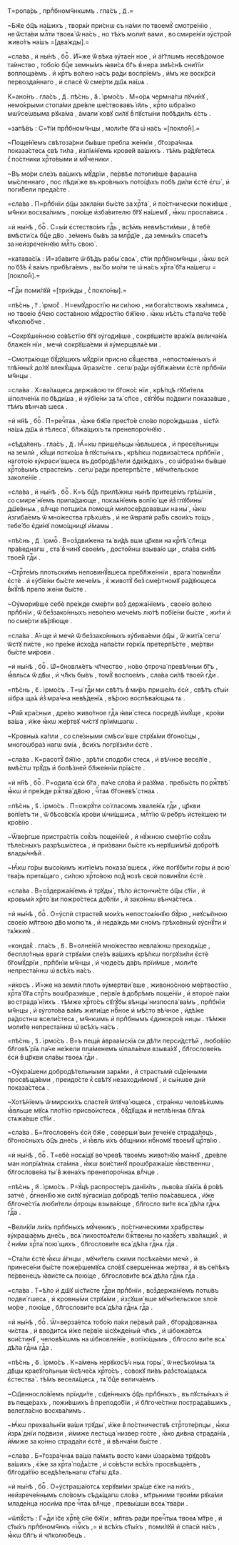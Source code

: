 Т=ропа́рь , прпⷣбномч҃нкѡмъ . гла́съ , д҃ .=

~Бж҃е ѻ҆ц҃ъ на́шихъ , творѧ́и при́снѡ съ на́ми по твоемꙋ̀ смотре́нїю , не ѿста́ви млⷭ҇ти твоеѧ̀ ѿ на́съ , но тѣ́хъ моли́т вами , во смире́нїи ᲂу҆стро́й живо́тъ на́шъ =[два́жды].=

=сла́ва , и҆ ны́нѣ , боⷢ҇ . И҆́=же ѿ́ вѣка ᲂу҆тае́н ное , и҆ а҆́гг҃лѡмъ несвѣ́домое та́инство , тобо́ю бцⷣе земны́мъ ꙗ҆ви́сѧ бг҃ъ в̾ нера змѣ́снѣ сни́тїи воплоща́емъ . и҆ крⷭ҇тъ во́лею на́съ ра́ди воспрїе́мъ , и҆́мъ же воскр҃сѝ первозда́ннаго , и҆ спасѐ ѿ сме́рти дш҃ѧ на́шѧ .

К=ано́нъ . гла́съ , д҃ . пѣ́снь , а҃ . і҆рмо́съ . М=о́рѧ чермна́гѡ пꙋчи́нꙋ , немо́крыми стопа́ми дре́вле ше́ствовавъ і҆и҃ль , крⷭ҇то ѡбра́зно мѡѷсе́ѡвыма рꙋка́ма , а҆мали́ ковꙋ си́лꙋ в̾ пꙋсты́ни побѣди́лъ є҆́сть .

=запѣ́въ : С=т҃і́и прпⷣбномч҃нцы , моли́те бг҃а ѡ҆ на́съ =[покло́н̾].=

~Поще́нїемъ свѣтоза́рни бы́вше пребла же́ннїи , бг҃озра́чнаѧ показа́стесѧ свѣ ти́ла , и҆злїѧ́нїемъ крове́й ва́шихъ . тѣ́мъ ра́дꙋетесѧ с̾ по́стники хрⷭ҇то́выми и҆ мꙋ́ченики .

~Въ мо́ри сле́зъ ва́шихъ мꙋ́дрїи , пе́рвѣе потопи́вше фараѡ́на мы́сленнаго , пос лѣди́ же въ кро́вныхъ пото́цѣхъ побѣ ди́ли є҆стѐ є҆гѡ̀ , и҆ поги́бели преда́сте .

=сла́ва . П=рпⷣбнїи ѻ҆ц҃ы закла́ни бы́сте за хрⷭ҇та̀ , и҆ по́стнически пожи́вше , мч҃нки восхва́лимъ , пою́ще и҆зба́вителю бг҃ꙋ на́шемꙋ , ꙗ҆́кѡ просла́висѧ .

=и҆ ны́нѣ , боⷢ҇ . С=ы́и є҆стество́мъ гдⷭ҇ь , всѣ́мъ невмѣсти́мыи , в̾ тебѐ вмѣсти́ сѧ бцⷣе дв҃о . зе́менъ бы́въ за млрⷭ҇дїе , да земны́хъ спасе́тъ за неи҆зрече́ннꙋю млⷭ҇ть свою̀ .

=катава́сїѧ : И҆=зба́вите ѿ бѣ́дъ рабы̀ своѧ̀ , ст҃і́и прпⷣбномч҃нцы , ꙗ҆́кѡ всѝ по́ бз҃ѣ к̾ ва́мъ прибѣга́емъ , вы́ бо мо́ли те ѡ҆ на́съ хрⷭ҇та̀ бг҃а на́шегѡ =[покло́н̾].=

~Гдⷭ҇и поми́лꙋй =[три́жды , с̾ покло́ны].=

=пѣ́снь , г҃ . і҆рмо́с̾ . Н=емꙋ́дростїю ни си́лою , ни бога́тствомъ хва́лимсѧ , но твое́ю ѻ҆́ч҃ею соста́вною мꙋ́дростїю бж҃їею . ꙗ҆́кѡ нѣ́сть ст҃а па́че тебѐ чл҃колю́бче .

~Сокрꙋше́нною со́вѣстїю бг҃ꙋ ᲂу҆годи́вше , сокрꙋши́сте вра́жїѧ велича́нїѧ блаже́н нїи , мечѝ сокрꙋша́еми и҆ ᲂу҆мерщвлѧ́е ми .

~Смотрѧ́юще бꙋ́дꙋщихъ мꙋ́дрїи присно сꙋ́щества , непостоѧ́нныхъ и҆ тлѣ́нных̾ до́лꙋ влекꙋ́щыѧ ѿрази́сте . сегѡ̀ ра́ди ᲂу҆бл҃жа́еми є҆стѐ прпⷣбнїи мч҃нцы .

=сла́ва . Х=ва́лѧщесѧ держа́вою ти бг҃оно́с нїи , крѣ́пцѣ гꙋби́телѧ ѡ҆полче́нїѧ по бѣди́ша , и҆ ᲂу҆бїе́ни за тѧ̀ сп҃се , сꙋгꙋ́бы по́двиги показа́вше , тѣ́мъ вѣнча́в шесѧ .

=и҆ нн҃ѣ , боⷢ҇ . П=речⷭ҇таѧ , ꙗ҆́же бж҃їе прест҃о́е сло́во поро́ждьшаѧ , ѡ҆ст҃ѝ на́шѧ дш҃ѧ и҆ тѣлеса̀ , бл҃жа́щихъ тѧ пренепоро́чнꙋю .

=сѣда́ленъ . гла́съ , д҃ . Ꙗ҆́=кѡ прише́льцы ꙗ҆́вльшесѧ , и҆ пресе́льницы на землѝ , кꙋ́щи потко́ша в̾ пꙋсты́нѧхъ , крѣ́пкѡ подвиза́стесѧ прпⷣбнїи , нагото́ю ᲂу҆краси́ вшесѧ въ добродѣ́тели ѻ҆де́ждахъ , со ѡ҆бра́зни бы́вше хрⷭ҇то́вымъ страсте́мъ . сегѡ̀ ра́ди претерпѣ́сте , мꙋчи́тельское заколе́нїе .

=сла́ва , и҆ ны́нѣ , боⷢ҇ . К=ъ бцⷣѣ прилѣ́жнѡ ны́нѣ притеце́мъ грѣ́шнїи , со смире́ нїемъ припа́дающе , покаѧ́нїемъ вопїю́ ще и҆з̾ глꙋбины̀ дш҃е́вныѧ , влⷣчце потщи́сѧ помощѝ милосе́рдовавши на ны̀ , ꙗ҆́кѡ и҆згиба́емъ ѿ мно́жества грѣхѡ́въ , и҆ не ѿвратѝ ра́бъ свои́хъ то́щъ , тебе́ бо є҆ди́нꙋ помо́щницꙋ и҆́мамы .

=пѣ́снь , д҃ . і҆рмоⷭ҇ . В=оз̾дви́жена тѧ̀ ви́дѣ вши цр҃кви на крⷭ҇тѣ̀ сл҃нца пра́веднагѡ , ста̀ в̾ чинꙋ̀ свое́мъ , досто́йнѡ взыва́ю щи , сла́ва си́лѣ твое́й гдⷭ҇и .

~Стрⷭ҇те́мъ плотьски́мъ неповинꙋ́вшесѧ пребл҃же́ннїи , врага̀ повинꙋ́ли є҆стѐ . и҆ ᲂу҆бїе́ни бы́сте мече́мъ , к̾ животꙋ̀ без̾ сме́ртномꙋ ра́дꙋющесѧ в̾кꙋ́пѣ прело же́ни бы́сте .

~Оу҆мори́вше себѐ пре́жде сме́рти воз̾ держа́нїемъ , свое́ю во́лею прпⷣбнїи , ѿ без̾зако́нныхъ нево́лею мече́мъ лю́тѣ побїе́ни бы́сте , жи́ти и҆ по сме́рти вѣ́рꙋюще .

=сла́ва . А҆́=ще и҆ мечѝ ѿ без̾зако́нныхъ ᲂу҆бива́еми ѻ҆ц҃ы , ѿ житїѧ̀ сегѡ̀ ѿстꙋ пи́сте , но пре́же и҆схо́да напа́сти го́ркїѧ претерпѣ́сте , ме́ртви бы́сте ми́рови .

=и҆ ны́нѣ , боⷢ҇ . Ѡ҆=бновлѧ́етъ чл҃чество , но́во ѻ҆троча̀ превѣ́чныи бг҃ъ , ꙗ҆́вльсѧ ѿ дв҃ы , и҆ чл҃къ бы́въ , томꙋ̀ воспое́мъ , сла́ва си́лѣ твое́й гдⷭ҇и .

=пѣ́снь , є҃ . і҆рмо́съ . Т=ы̀ гдⷭ҇и ми свѣ́тъ в̾ ми́ръ прише́лъ є҆сѝ , свѣ́тъ ст҃ы́и ѡ҆бра ща́ѧ и҆з̾ мра́чна невѣ́денїѧ , вѣ́рою воспѣва́ющыѧ тѧ .

~Ра́й кра́сныи , дре́во живо́тное гдⷭ҇а ꙗ҆ви́ стесѧ посредѣ̀ и҆мꙋ́ще , кро́ви ва́ша , и҆́же ꙗ҆́кѡ же́ртвꙋ чи́стꙋ прїи́мшагѡ .

~Кровны́ѧ ка́пли , со сле́зными смѣси́ вше стрꙋѧ́ми бг҃оно́сцы , многоѡбра́з нагѡ ѕмі́ѧ , в̾си́хъ погрꙋзи́ли є҆стѐ .

=сла́ва . К=расотꙋ̀ бж҃їю , зрѣ́ти сподо́би стесѧ , и҆ вѣ́чное весе́лїе , вмѣ́стѡ трꙋ́дъ и҆ болѣ́зней бл҃же́ннїи прїѧ́сте .

=и҆ нн҃ѣ , боⷢ҇ . Р=одила̀ є҆сѝ бг҃а , па́че сло́ва и҆ ра́зꙋма . пребы́сть по ржⷭ҇твѣ̀ ꙗ҆́кѡ и҆ пре́жде ржⷭ҇тва̀ дв҃ою , чⷭ҇таѧ бг҃оневѣ́ стнаѧ .

=пѣ́снь , ѕ҃ . і҆рмо́съ . П=ожрꙋ́ти со́ гласомъ хвале́нїѧ гдⷭ҇и , цр҃кви вопїе́тъ ти , ѿ бѣсо́вскїѧ кро́ви ѡ҆чи́щшисѧ , млⷭ҇тїю ѿ ре́бръ и҆сте́кшею ти кро́вїю .

~Ѿве́ргше пристра́стїѧ соꙋ́зъ поще́нїем̾ , и҆ нꙋ́жною сме́ртїю соꙋ́зъ тѣле́сныхъ разрѣши́стесѧ , и҆ при́звани бы́сте къ нерꙋши́мѣй добро́тѣ влады́чнѣй .

~Ꙗ҆́кѡ го́ры высо́кимъ житїе́мъ показа́ вшесѧ , и҆́же погꙋби́ти го́ры и҆ всю̀ тва́рь претѧ́щаго , си́лою хрⷭ҇то́вою по́д̾ нозѣ своѝ повинꙋ́ли є҆стѐ .

=сла́ва . В=оз̾держа́нїемъ и҆ трꙋды̀ , тѣ́ло и҆стончи́сте ѻ҆ц҃ы ст҃і́и , и҆ кровьмѝ хрⷭ҇то́ ви пожро́стесѧ до́блїи , и҆ зако́ннѡ вѣнча́стесѧ .

=и҆ ны́нѣ , боⷢ҇ . О=у҆спѝ страсте́й мои́хъ непостоѧ́ннꙋю бꙋ́рю , неꙋсы́пною свое́ю мл҃твою дв҃о молю́ тѧ , и҆ неда́ждь ми сно́мъ грѣхо́вным̾ ᲂу҆снꙋ́ти и҆ тѧ́жким̾ .

=конда́к̾ . гла́съ , в҃ . В=олне́нїй мно́жество невла́жнѡ преходѧ́ще , беспло́тныѧ врагѝ стрꙋѧ́ми сле́зъ ва́шихъ крѣ́пкѡ погрꙋзи́ли є҆стѐ бг҃омꙋ́дрїи , прпⷣбнїи мч҃нцы , и҆ чюде́съ да́ръ прїи́мше , моли́те непреста́ннѡ ѡ҆ всѣ́хъ на́съ .

=и҆́косъ . И҆́=же на землѝ пло́ть ᲂу҆мертви́ вше , живоно́сною ме́ртвостїю , хрⷭ҇та̀ бг҃а стрⷭ҇ть воѡбрази́вше , пе́рвїе в̾ до́брѣмъ поще́нїи , и҆ второ́е па́ки во страда́ нїихъ . тѣ́мже хрⷭ҇то́съ сꙋгꙋ́бы вѣнцы̀ низпосла̀ ва́мъ , прпⷣбнїи мч҃нцы , и҆ ᲂу҆гото́ва ва́мъ жили́ще нбⷭ҇ное и҆ мѣ́сто вѣ́чное , и҆дѣ́же ра́достнѡ всели́стесѧ , мч҃нкѡмъ и҆ прпⷣбнымъ є҆динокро́в ницы . тѣ́мже моли́те непреста́ннѡ ѡ҆ всѣ́хъ на́съ .

=пѣ́снь , з҃ . і҆рмо́съ . В=ъ пещѝ а҆враа́мскїѧ си дѣ́ти перси́дстѣй , любо́вїю бл҃говѣ́ рїѧ па́че не́жели пла́менемъ ѡ҆палѧ́еми взыва́хꙋ , бл҃гослове́нъ є҆сѝ в̾ цр҃кви сла́вы твоеѧ̀ гдⷭ҇и .

~Оу҆кра́шени добродѣ́тельными зарѧ́ми , и҆ страстьмѝ сщ҃е́нными просвѣща́еми , преидо́сте к̾ свѣ́тꙋ незаходи́момꙋ , и҆ сы́нѡве днѝ показа́стесѧ .

~Хотѣ́нїемъ ѿ мирски́хъ сласте́й ѿлꙋча́ ющесѧ , стра́ннѡ человѣ́кѡмъ ꙗ҆́вльше мꙋсѧ пло́тїю присво́истесѧ , бꙋ́дꙋщаѧ и҆ нетлѣ́ннаѧ бл҃га́ѧ стѧжа́вше ст҃і́и .

=сла́ва . Б=л҃гослове́нъ є҆сѝ бж҃е , соверши́ выи тече́нїе страда́лецъ , бг҃оно́сныхъ ѻ҆ц҃ъ дне́сь , и҆ ꙗ҆́вль и҆́хъ ѻ҆́бщники нбⷭ҇номꙋ твоемꙋ̀ црⷭ҇твїю .

=и҆ ны́нѣ , боⷢ҇ . Т=ебѐ носѧ́щꙋ во́ чревѣ твое́мъ живо́тнꙋю ма́ннꙋ , дре́вле ман нопрїѧ́тнаѧ ста́мна , ꙗ҆́кѡ вои́стинꙋ проѡбража́ше ꙗ҆́вственнѡ , бл҃гослове́на ты̀ в̾ жена́хъ пренепоро́чнаѧ влⷣчце .

=пѣ́снь , и҃ . і҆рмо́съ . Р=ꙋ́цѣ распросте́ръ данїи́лъ , льво́ва зїѧ́нїѧ в̾ ро́вѣ затчѐ , ѻ҆́гненꙋю же си́лꙋ ᲂу҆гаси́ша добродѣ́ телїю поѧ́савшесѧ , и҆́же бл҃гоче́стїѧ люби́тели ѻ҆́троцы взыва́юще , бл҃госло ви́те всѧ̀ дѣ́ла гдⷭ҇нѧ гдⷭ҇а .

~Вели́кїи ли́къ прпⷣбныхъ мꙋ́ченикъ , по́стническими хра́брствы ᲂу҆краша́емь дне́сь , всѧ̀ ликостоѧ́тели бжⷭ҇твены по казꙋ́етъ хва́лѧщих̾ , и҆ с̾ ни́ми хрⷭ҇та̀ пою́ щихъ , бл҃гослови́те всѧ̀ дѣ́ла гдⷭ҇нѧ гдⷭ҇а .

~Ста́ли є҆стѐ ꙗ҆́кѡ а҆́гнцы , мꙋчи́тель скими посѣка́еми мечѝ , и҆ принесе́ни бы́сте поже́ршемꙋсѧ сло́вꙋ сверше́ннаѧ же́ртва , и҆ въ се́лѣхъ пе́рвенецъ ꙗ҆ви́сте сѧ пою́ще , бл҃гослови́те всѧ̀ дѣ́ла гдⷭ҇нѧ гдⷭ҇а .

=сла́ва . Т=ѣ́ло и҆ дш҃ꙋ ѡ҆ст҃и́сте гдⷭ҇ви прпⷣбнїи , воз̾держа́нїемъ потѡ́въ подви́ гшесѧ , и҆ кровны́ми стрꙋѧ́ми , и҆зсꙋши́ вше мꙋчи́тельское ѕло́е мо́ре , пою́ще , бл҃гослови́те всѧ̀ дѣ́ла гдⷭ҇нѧ гдⷭ҇а .

=и҆ ны́нѣ , боⷢ҇ . Ѿ=верза́етсѧ тобо́ю па́ки пе́рвый ра́й , бг҃ора́дованнаѧ чи́стаѧ , и҆ вво́дитсѧ и҆́же пе́рвїе ѡ҆сꙋжде́ный чл҃къ , и҆ ѡ҆божа́етсѧ вои́стинꙋ , человѣ́кѡмъ на ѡ҆бновле́нїе , вопїю́щымъ , бл҃госло ви́те всѧ̀ дѣ́ла гдⷭ҇нѧ гдⷭ҇а .

=пѣ́снь , ѳ҃ . і҆рмо́съ . К=а́мень нерꙋкосѣ́ч ныѧ горы̀ , ѿ несѣко́мыѧ тѧ дв҃цы краеꙋго́льныи ѿсѣче́сѧ хрⷭ҇то́съ , совокꙋ пи́въ раз̾стоѧ́щаѧсѧ є҆стества̀ . тѣ́мъ веселѧ́щесѧ , тѧ̀ бцⷣе велича́емъ .

~Сщ҃енносло́вїемъ прїиди́те , сщ҃е́нныхъ ѻ҆ц҃ъ прпⷣбныхъ , въ пꙋсты́нѧхъ и҆ въ пеще́рахъ , пожи́вшихъ в̾ преподо́бїи , и҆ бл҃гоче́стнѡ пострада́вшихъ , велегла́сно восхва́лимъ .

~Ꙗ҆́кѡ прехва́льнїи ва́ши трꙋды̀ , и҆́же в̾ по́стничествѣ стрⷭ҇тоте́рпцы , ꙗ҆́кѡ и҆зрѧ́ днїи по́двизи , и҆́миже лестьца̀ низвер го́сте , ꙗ҆́ко ди́вна страда́нїѧ , и҆́миже за ко́нно страда́ли є҆стѐ , и҆ вѣнча́ни бы́сте .

=сла́ва . Б=г҃озра́чнаѧ ва́ша па́мѧть восто́ ками ѡ҆зарѧ́ема трꙋдо́въ ва́шихъ , є҆́же за хрⷭ҇та̀ под̾ѧ́сте , и҆ со́вѣсти всѣ́хъ просвѣща́етъ , бл҃года́тїю вседѣ́тельнагѡ ст҃а́гѡ дх҃а .

=и҆ ны́нѣ , боⷢ҇ . О=у҆страша́ютсѧ херꙋви́ми зрѧ́ще є҆́же на ни́хъ , неи҆зрече́ннымъ сло́вомъ сѣдѧ́щагѡ сло́ва , мт҃рьними твои́ми рꙋка́ми младе́нца носи́ма пре чⷭ҇таѧ влⷣчце , превы́шши всеѧ̀ тва́ри .

=ѿпꙋ́стъ : Г=дⷭ҇и і҆с҃е хрⷭ҇тѐ сн҃е бж҃їи , мл҃твъ ра́ди пречⷭ҇тыѧ твоеѧ̀ мт҃ре , и҆ ст҃ы́хъ прпⷣбномч҃нкъ =і҆мⷬ҇къ ,= и҆ всѣ́хъ ст҃ы́хъ , поми́лꙋй и҆ спасѝ на́съ , ꙗ҆́кѡ бл҃гъ и҆ чл҃колю́бецъ .

